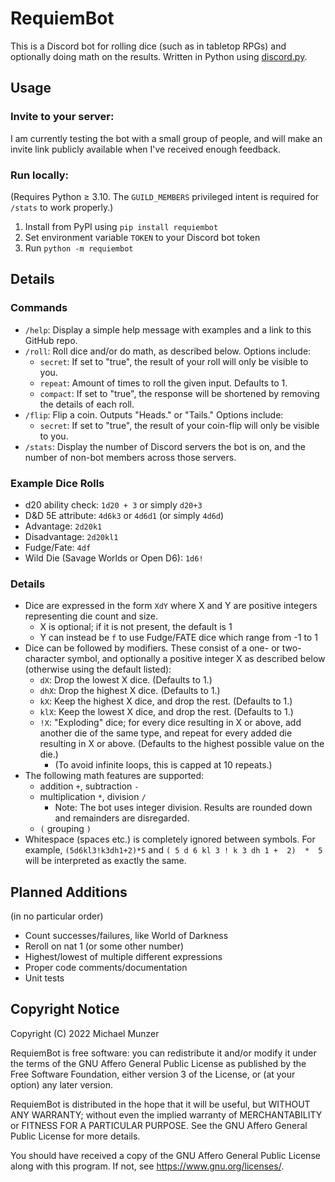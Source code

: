 # RequiemBot
This is a Discord bot for rolling dice (such as in tabletop RPGs) and optionally doing math on the results. Written in Python using [discord.py](https://discordpy.readthedocs.io/en/stable/).

## Usage
### Invite to your server:
I am currently testing the bot with a small group of people, and will make an invite link publicly available when I've received enough feedback.
### Run locally:
(Requires Python ≥ 3.10. The `GUILD_MEMBERS` privileged intent is required for `/stats` to work properly.)
1. Install from PyPI using `pip install requiembot`
2. Set environment variable `TOKEN` to your Discord bot token
3. Run `python -m requiembot`

## Details
### Commands
- `/help`: Display a simple help message with examples and a link to this GitHub repo.
- `/roll`: Roll dice and/or do math, as described below. Options include:
  - `secret`: If set to "true", the result of your roll will only be visible to you.
  - `repeat`: Amount of times to roll the given input. Defaults to 1.
  - `compact`: If set to "true", the response will be shortened by removing the details of each roll.
- `/flip`: Flip a coin. Outputs "Heads." or "Tails." Options include:
  - `secret`: If set to "true", the result of your coin-flip will only be visible to you.
- `/stats`: Display the number of Discord servers the bot is on, and the number of non-bot members across those servers.
### Example Dice Rolls
- d20 ability check: `1d20 + 3` or simply `d20+3`
- D&D 5E attribute: `4d6k3` or `4d6d1` (or simply `4d6d`)
- Advantage: `2d20k1`
- Disadvantage: `2d20kl1`
- Fudge/Fate: `4df`
- Wild Die (Savage Worlds or Open D6): `1d6!`
### Details
- Dice are expressed in the form `XdY` where X and Y are positive integers representing die count and size.
  - X is optional; if it is not present, the default is 1
  - Y can instead be `f` to use Fudge/FATE dice which range from -1 to 1
- Dice can be followed by modifiers. These consist of a one- or two- character symbol, and optionally a positive integer X as described below (otherwise using the default listed):
  - `dX`: Drop the lowest X dice. (Defaults to 1.)
  - `dhX`: Drop the highest X dice. (Defaults to 1.)
  - `kX`: Keep the highest X dice, and drop the rest. (Defaults to 1.)
  - `klX`: Keep the lowest X dice, and drop the rest. (Defaults to 1.)
  - `!X`: "Exploding" dice; for every dice resulting in X or above, add another die of the same type, and repeat for every added die resulting in X or above. (Defaults to the highest possible value on the die.)
    - (To avoid infinite loops, this is capped at 10 repeats.)
- The following math features are supported:
  - addition `+`, subtraction `-`
  - multiplication `*`, division `/`
    - Note: The bot uses integer division. Results are rounded down and remainders are disregarded.
  - `(` grouping `)`
- Whitespace (spaces etc.) is completely ignored between symbols. For example, `(5d6kl3!k3dh1+2)*5` and `( 5 d 6 kl 3 ! k 3 dh 1 +  2)  *  5` will be interpreted as exactly the same.

## Planned Additions
(in no particular order)
- Count successes/failures, like World of Darkness
- Reroll on nat 1 (or some other number)
- Highest/lowest of multiple different expressions
- Proper code comments/documentation
- Unit tests

## Copyright Notice
Copyright (C) 2022 Michael Munzer

RequiemBot is free software: you can redistribute it and/or modify it under the terms of the GNU Affero General Public License as published by the Free Software Foundation, either version 3 of the License, or (at your option) any later version.

RequiemBot is distributed in the hope that it will be useful, but WITHOUT ANY WARRANTY; without even the implied warranty of MERCHANTABILITY or FITNESS FOR A PARTICULAR PURPOSE.  See the GNU Affero General Public License for more details.

You should have received a copy of the GNU Affero General Public License along with this program.  If not, see <https://www.gnu.org/licenses/>.
